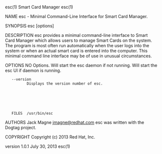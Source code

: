 esc(1)                                                                                        Smart Card Manager                                                                                       esc(1)



NAME
       esc - Minimal Command-Line Interface for Smart Card Manager.


SYNOPSIS
       esc [options]


DESCRIPTION
       esc  provides  a  minimal command-line interface to Smart Card Manager which allows users to manage Smart Cards on the system. The program is most often run automatically when the user logs into the
       system or when an actual smart card is entered into the computer. This minimal command line interface may be of use in unusual circumstances.


OPTIONS
       NO Options.
              Will start the esc daemon if not running. Will start the esc UI if daemon is running.


       --version
              Displays the version number of esc.






       FILES  /usr/bin/esc


AUTHORS
       Jack Magne <jmagne@redhat.com> esc was written with the Dogtag project.


COPYRIGHT
       Copyright (c) 2013 Red Hat, Inc.



version 1.0.1                                                                                   July 30, 2013                                                                                          esc(1)
